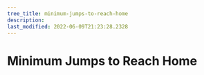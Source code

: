 ```yaml
---
tree_title: minimum-jumps-to-reach-home
description: 
last_modified: 2022-06-09T21:23:28.2328
---
```


# Minimum Jumps to Reach Home
